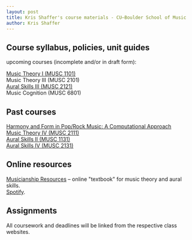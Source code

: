 ```yaml
---
layout: post
title: Kris Shaffer's course materials - CU–Boulder School of Music
author: Kris Shaffer
---
```


## Course syllabus, policies, unit guides ##

upcoming courses (incomplete and/or in draft form):

[Music Theory I (MUSC 1101)](theory1.html)  
Music Theory III (MUSC 2101)  
[Aural Skills III (MUSC 2121)](auralskills3.html)  
Music Cognition (MUSC  6801)  

## Past courses ##

[Harmony and Form in Pop/Rock Music: A Computational Approach](http://corpusmusic.shaffermusic.com)  
[Music Theory IV (MUSC 2111)](theory4.html)  
[Aural Skills II (MUSC 1131)](auralskills2.html)  
[Aural Skills IV (MUSC 2131)](auralskills4.html)

## Online resources ##

[Musicianship Resources](http://kris.shaffermusic.com/musicianship) – online "textbook" for music theory and aural skills.  
[Spotify](http://www.spotify.com).  
<!--[Learning Catalytics](http://www.learningcatalytics.com) – peer instruction, clicker questions, online quizzes and review. -->  

## Assignments ##

All coursework and deadlines will be linked from the respective class websites.